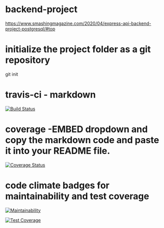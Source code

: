 # backend-project 
https://www.smashingmagazine.com/2020/04/express-api-backend-project-postgresql/#top

# initialize the project folder as a git repository
git init



# travis-ci - markdown


[![Build Status](https://travis-ci.com/vpascaln/backend-project.svg?branch=main)](https://travis-ci.com/vpascaln/backend-project)

# coverage -EMBED dropdown and copy the markdown code and paste it into your README file.
[![Coverage Status](https://coveralls.io/repos/github/vpascaln/backend-project/badge.svg?branch=vannisa)](https://coveralls.io/github/vpascaln/backend-project?branch=vannisa)

# code climate badges for maintainability and test coverage 

[![Maintainability](https://api.codeclimate.com/v1/badges/c4e12ed619744d0ab7b2/maintainability)](https://codeclimate.com/github/vpascaln/backend-project/maintainability)

[![Test Coverage](https://api.codeclimate.com/v1/badges/c4e12ed619744d0ab7b2/test_coverage)](https://codeclimate.com/github/vpascaln/backend-project/test_coverage)
